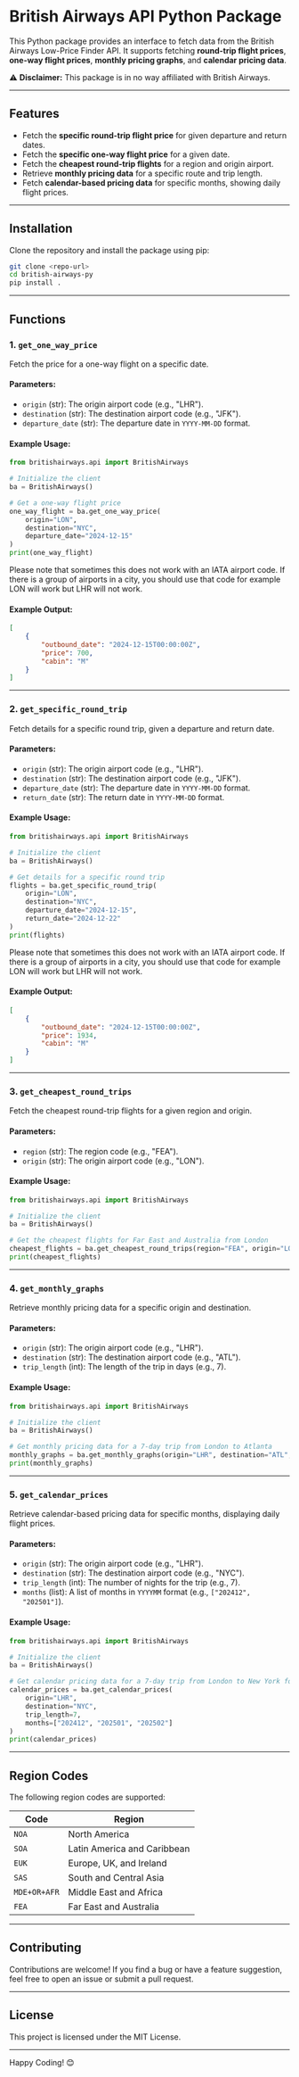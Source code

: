 # British Airways API Python Package

This Python package provides an interface to fetch data from the British Airways Low-Price Finder API. It supports fetching **round-trip flight prices**, **one-way flight prices**, **monthly pricing graphs**, and **calendar pricing data**.

⚠️ **Disclaimer:** This package is in no way affiliated with British Airways.

---

## Features

- Fetch the **specific round-trip flight price** for given departure and return dates.
- Fetch the **specific one-way flight price** for a given date.
- Fetch the **cheapest round-trip flights** for a region and origin airport.
- Retrieve **monthly pricing data** for a specific route and trip length.
- Fetch **calendar-based pricing data** for specific months, showing daily flight prices.

---

## Installation

Clone the repository and install the package using pip:

```bash
git clone <repo-url>
cd british-airways-py
pip install .
```

---

## Functions

### 1. `get_one_way_price`

Fetch the price for a one-way flight on a specific date.

#### Parameters:
- `origin` (str): The origin airport code (e.g., "LHR").
- `destination` (str): The destination airport code (e.g., "JFK").
- `departure_date` (str): The departure date in `YYYY-MM-DD` format.

#### Example Usage:
```python
from britishairways.api import BritishAirways

# Initialize the client
ba = BritishAirways()

# Get a one-way flight price
one_way_flight = ba.get_one_way_price(
    origin="LON",
    destination="NYC",
    departure_date="2024-12-15"
)
print(one_way_flight)
```

Please note that sometimes this does not work with an IATA airport code. If there is a group of airports in a city, you should use that code for example LON will work but LHR will not work.

#### Example Output:
```json
[
    {
        "outbound_date": "2024-12-15T00:00:00Z",
        "price": 700,
        "cabin": "M"
    }
]
```

---

### 2. `get_specific_round_trip`

Fetch details for a specific round trip, given a departure and return date.

#### Parameters:
- `origin` (str): The origin airport code (e.g., "LHR").
- `destination` (str): The destination airport code (e.g., "JFK").
- `departure_date` (str): The departure date in `YYYY-MM-DD` format.
- `return_date` (str): The return date in `YYYY-MM-DD` format.

#### Example Usage:
```python
from britishairways.api import BritishAirways

# Initialize the client
ba = BritishAirways()

# Get details for a specific round trip
flights = ba.get_specific_round_trip(
    origin="LON",
    destination="NYC",
    departure_date="2024-12-15",
    return_date="2024-12-22"
)
print(flights)
```

Please note that sometimes this does not work with an IATA airport code. If there is a group of airports in a city, you should use that code for example LON will work but LHR will not work.

#### Example Output:
```json
[
    {
        "outbound_date": "2024-12-15T00:00:00Z",
        "price": 1934,
        "cabin": "M"
    }
]
```

---

### 3. `get_cheapest_round_trips`

Fetch the cheapest round-trip flights for a given region and origin.

#### Parameters:
- `region` (str): The region code (e.g., "FEA").
- `origin` (str): The origin airport code (e.g., "LON").

#### Example Usage:
```python
from britishairways.api import BritishAirways

# Initialize the client
ba = BritishAirways()

# Get the cheapest flights for Far East and Australia from London
cheapest_flights = ba.get_cheapest_round_trips(region="FEA", origin="LON")
print(cheapest_flights)
```

---

### 4. `get_monthly_graphs`

Retrieve monthly pricing data for a specific origin and destination.

#### Parameters:
- `origin` (str): The origin airport code (e.g., "LHR").
- `destination` (str): The destination airport code (e.g., "ATL").
- `trip_length` (int): The length of the trip in days (e.g., 7).

#### Example Usage:
```python
from britishairways.api import BritishAirways

# Initialize the client
ba = BritishAirways()

# Get monthly pricing data for a 7-day trip from London to Atlanta
monthly_graphs = ba.get_monthly_graphs(origin="LHR", destination="ATL", trip_length=7)
print(monthly_graphs)
```

---

### 5. `get_calendar_prices`

Retrieve calendar-based pricing data for specific months, displaying daily flight prices.

#### Parameters:
- `origin` (str): The origin airport code (e.g., "LHR").
- `destination` (str): The destination airport code (e.g., "NYC").
- `trip_length` (int): The number of nights for the trip (e.g., 7).
- `months` (list): A list of months in `YYYYMM` format (e.g., `["202412", "202501"]`).

#### Example Usage:
```python
from britishairways.api import BritishAirways

# Initialize the client
ba = BritishAirways()

# Get calendar pricing data for a 7-day trip from London to New York for specific months
calendar_prices = ba.get_calendar_prices(
    origin="LHR",
    destination="NYC",
    trip_length=7,
    months=["202412", "202501", "202502"]
)
print(calendar_prices)
```

---

## Region Codes

The following region codes are supported:

| Code           | Region                                   |
|-----------------|-----------------------------------------|
| `NOA`          | North America                           |
| `SOA`          | Latin America and Caribbean             |
| `EUK`          | Europe, UK, and Ireland                 |
| `SAS`          | South and Central Asia                  |
| `MDE+OR+AFR`   | Middle East and Africa                  |
| `FEA`          | Far East and Australia                  |

---

## Contributing

Contributions are welcome! If you find a bug or have a feature suggestion, feel free to open an issue or submit a pull request.

---

## License

This project is licensed under the MIT License.

---

Happy Coding! 😊